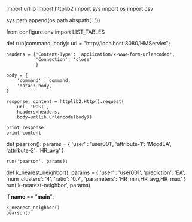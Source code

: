 import urllib
import httplib2
import sys
import os
import csv

sys.path.append(os.path.abspath('..'))

from configure.env import LIST_TABLES

def run(command, body):
    url = "http://localhost:8080/HMServlet";
    
    headers = {'Content-Type': 'application/x-www-form-urlencoded',
               'Connection': 'close'
               }
    
    body = {
        'command' : command,
        'data': body,
    }

    response, content = httplib2.Http().request(
        url, 'POST',
        headers=headers,
        body=urllib.urlencode(body))
    
    print response
    print content

def pearson():
    params = {
        'user' : 'user001',
        'attribute-1': 'MoodEA',
        'attribute-2': 'HR_avg'
    }

    run('pearson', params);

def k_nearest_neighbor():
    params = {
        'user' : 'user001',
        'prediction': 'EA',
        'num_clusters': '4',
        'ratio': '0.7',
        'parameters': 'HR_min,HR_avg,HR_max'
    }
    run('k-nearest-neighbor', params)

if __name__ == "__main__":

    k_nearest_neighbor()
    pearson()



